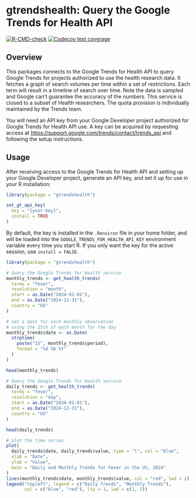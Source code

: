 
<!-- README.md is generated from README.Rmd. Please edit that file -->

# gtrendshealth: Query the Google Trends for Health API

<!-- badges: start -->

[![R-CMD-check](https://github.com/CDCgov/gtrendshealth/actions/workflows/R-CMD-check.yaml/badge.svg)](https://github.com/CDCgov/gtrendshealth/actions/workflows/R-CMD-check.yaml)
[![Codecov test
coverage](https://codecov.io/gh/CDCgov/gtrendshealth/graph/badge.svg)](https://app.codecov.io/gh/CDCgov/gtrendshealth)
<!-- badges: end -->

## Overview

This packages connects to the Google Trends for Health API to query
Google Trends for projects authorized to use the health research data.
It fetches a graph of search volumes per time within a set of
restrictions. Each term will result in a timeline of search over time.
Note the data is sampled and Google can’t guarantee the accuracy of the
numbers. This service is closed to a subset of Health researchers. The
quota provision is individually maintained by the Trends team.

You will need an API key from your Google Developer project authorized
for Google Trends for Health API use. A key can be acquired by
requesting access at
<https://support.google.com/trends/contact/trends_api> and following the
setup instructions.

## Usage

After receiving access to the Google Trends for Health API and setting
up your Google Developer project, generate an API key, and set it up for
use in your R installation:

``` r
library(package = "gtrendshealth")

set_gt_api_key(
  key = "{your-key}",
  install = TRUE
)
```

By default, the key is installed in the `.Renviron` file in your home
folder, and will be loaded into the `GOOGLE_TRENDS_FOR_HEALTH_API_KEY`
environment variable every time you start R. If you only want the key
for the active session, use `install = FALSE`.

``` r
library(package = "gtrendshealth")

# Query the Google Trends for Health service
monthly_trends <- get_health_trends(
  terms = "fever",
  resolution = "month",
  start = as.Date("2024-01-01"),
  end = as.Date("2024-12-31"),
  country = "US"
)

# set a date for each monthly observation
# using the 15th of each month for the day
monthly_trends$date <- as.Date(
  strptime(
    paste("15", monthly_trends$period),
    format = "%d %b %Y"
  )
)

head(monthly_trends)

# Query the Google Trends for Health service
daily_trends <- get_health_trends(
  terms = "fever",
  resolution = "day",
  start = as.Date("2024-01-01"),
  end = as.Date("2024-12-31"),
  country = "US"
)

head(daily_trends)

# plot the time series
plot(
  daily_trends$date, daily_trends$value, type = "l", col = "blue",
  xlab = "Date",
  ylab = "Value",
  main = "Daily and Monthly Trends for Fever in the US, 2024"
)
lines(monthly_trends$date, monthly_trends$value, col = "red", lwd = 2)
legend("topleft", legend = c("Daily Trends", "Monthly Trends"),
       col = c("blue", "red"), lty = 1, lwd = c(1, 2))
```
